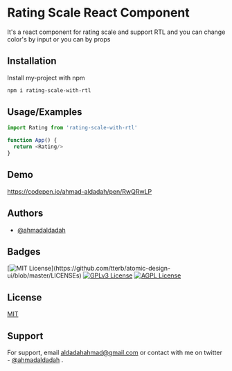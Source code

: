 
# Rating Scale React Component 

It's a react component for rating scale and support RTL and you can change color's by input or you can by props 


## Installation

Install my-project with npm

```bash
npm i rating-scale-with-rtl
```
    

## Usage/Examples

```javascript
import Rating from 'rating-scale-with-rtl'

function App() {
  return <Rating/>
}
```


## Demo

https://codepen.io/ahmad-aldadah/pen/RwQRwLP


## Authors

- [@ahmadaldadah](https://github.com/ahmadaldadah/rating-scale-rtl)


## Badges


[![MIT License](https://img.shields.io/apm/l/atomic-design-ui.svg?)](https://github.com/tterb/atomic-design-ui/blob/master/LICENSEs)
[![GPLv3 License](https://img.shields.io/badge/License-GPL%20v3-yellow.svg)](https://opensource.org/licenses/)
[![AGPL License](https://img.shields.io/badge/license-AGPL-blue.svg)](http://www.gnu.org/licenses/agpl-3.0)


## License

[MIT](https://choosealicense.com/licenses/mit/)


## Support

For support, email aldadahahmad@gmail.com or contact with me on twitter - [@ahmadaldadah](https://twitter.com/ahmadaldadah)
.

